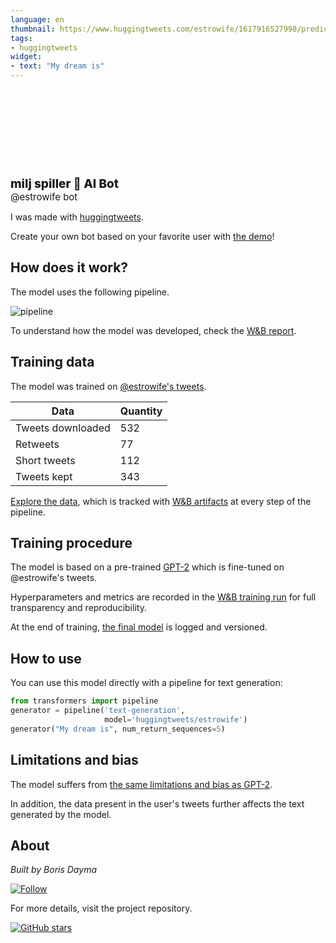 ```yaml
---
language: en
thumbnail: https://www.huggingtweets.com/estrowife/1617916527998/predictions.png
tags:
- huggingtweets
widget:
- text: "My dream is"
---
```


<div>
<div style="width: 132px; height:132px; border-radius: 50%; background-size: cover; background-image: url('https://pbs.twimg.com/profile_images/1372276029386014722/9ksa1ZxE_400x400.jpg')">
</div>
<div style="margin-top: 8px; font-size: 19px; font-weight: 800">milj spiller 🤖 AI Bot </div>
<div style="font-size: 15px">@estrowife bot</div>
</div>

I was made with [huggingtweets](https://github.com/borisdayma/huggingtweets).

Create your own bot based on your favorite user with [the demo](https://colab.research.google.com/github/borisdayma/huggingtweets/blob/master/huggingtweets-demo.ipynb)!

## How does it work?

The model uses the following pipeline.

![pipeline](https://github.com/borisdayma/huggingtweets/blob/master/img/pipeline.png?raw=true)

To understand how the model was developed, check the [W&B report](https://wandb.ai/wandb/huggingtweets/reports/HuggingTweets-Train-a-Model-to-Generate-Tweets--VmlldzoxMTY5MjI).

## Training data

The model was trained on [@estrowife's tweets](https://twitter.com/estrowife).

| Data | Quantity |
| --- | --- |
| Tweets downloaded | 532 |
| Retweets | 77 |
| Short tweets | 112 |
| Tweets kept | 343 |

[Explore the data](https://wandb.ai/wandb/huggingtweets/runs/uqh1mxf8/artifacts), which is tracked with [W&B artifacts](https://docs.wandb.com/artifacts) at every step of the pipeline.

## Training procedure

The model is based on a pre-trained [GPT-2](https://huggingface.co/gpt2) which is fine-tuned on @estrowife's tweets.

Hyperparameters and metrics are recorded in the [W&B training run](https://wandb.ai/wandb/huggingtweets/runs/3gpbbbh7) for full transparency and reproducibility.

At the end of training, [the final model](https://wandb.ai/wandb/huggingtweets/runs/3gpbbbh7/artifacts) is logged and versioned.

## How to use

You can use this model directly with a pipeline for text generation:

```python
from transformers import pipeline
generator = pipeline('text-generation',
                     model='huggingtweets/estrowife')
generator("My dream is", num_return_sequences=5)
```

## Limitations and bias

The model suffers from [the same limitations and bias as GPT-2](https://huggingface.co/gpt2#limitations-and-bias).

In addition, the data present in the user's tweets further affects the text generated by the model.

## About

*Built by Boris Dayma*

[![Follow](https://img.shields.io/twitter/follow/borisdayma?style=social)](https://twitter.com/intent/follow?screen_name=borisdayma)

For more details, visit the project repository.

[![GitHub stars](https://img.shields.io/github/stars/borisdayma/huggingtweets?style=social)](https://github.com/borisdayma/huggingtweets)

